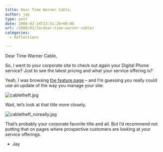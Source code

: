 ```yaml
---
title: Dear Time Warner Cable,
author: jay
type: post
date: 2008-02-24T23:51:28+00:00
url: /2008/02/24/dear-time-warner-cable/
categories:
  - Reflections

---
```

Dear Time Warner Cable,

So, I went to your corporate site to check out again your Digital Phone service? Just to see the latest pricing and what your service offering is?

Yeah, I was browsing [the feature page][1] &#8211; and I’m guessing you really could use an update of the way you manage your site:

![cabletheft.jpg][2]

Wait, let’s look at that title more closely.

![cabletheft_noreally.jpg][3]

That’s probably your corporate favorite title and all. But I’d recommend not putting that on pages where prospective customers are looking at your service offerings.

  * Jay

 [1]: http://www.timewarnercable.com/Corporate/Products/DigitalPhone/popularfeauresdigitalphone.html
 [2]: http://sysadminrambles.files.wordpress.com/2008/02/cabletheft.jpg
 [3]: http://sysadminrambles.files.wordpress.com/2008/02/cabletheft_noreally.jpg